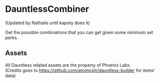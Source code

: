 # DauntlessCombiner 
(Updated by Nathalie until kapoty does it)

Get the possible combinations that you can get given some minimum set perks.

## Assets

All Dauntless related assets are the property of Phoenix Labs.  
(Credits goes to https://github.com/atomicptr/dauntless-builder for items' data)
